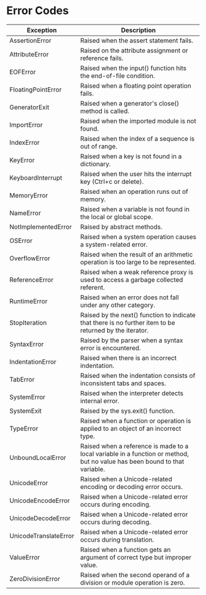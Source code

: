 # Error Codes

Exception               |       Description
---------               |       --------
AssertionError          |    	Raised when the assert statement fails.
AttributeError          |       Raised on the attribute assignment or reference fails.
EOFError                |       Raised when the input() function hits the end-of-file condition.
FloatingPointError      |	    Raised when a floating point operation fails.
GeneratorExit           |	    Raised when a generator's close() method is called.
ImportError             |       Raised when the imported module is not found.
IndexError	            |       Raised when the index of a sequence is out of range.
KeyError	            |       Raised when a key is not found in a dictionary.
KeyboardInterrupt	    |       Raised when the user hits the interrupt key (Ctrl+c or delete).        
MemoryError	            |       Raised when an operation runs out of memory.
NameError	            |       Raised when a variable is not found in the local or global scope.
NotImplementedError	    |       Raised by abstract methods.
OSError	                |       Raised when a system operation causes a system-related error.
OverflowError	        |       Raised when the result of an arithmetic operation is too large to be represented.
ReferenceError	        |       Raised when a weak reference proxy is used to access a garbage collected referent.
RuntimeError	        |       Raised when an error does not fall under any other category.
StopIteration	        |       Raised by the next() function to indicate that there is no further item to be returned by the iterator.
SyntaxError	            |       Raised by the parser when a syntax error is encountered.
IndentationError	    |       Raised when there is an incorrect indentation.
TabError	            |       Raised when the indentation consists of inconsistent tabs and spaces.
SystemError	            |       Raised when the interpreter detects internal error.
SystemExit	            |       Raised by the sys.exit() function.
TypeError	            |       Raised when a function or operation is applied to an object of an incorrect type.
UnboundLocalError	    |       Raised when a reference is made to a local variable in a function or method, but no value has been bound to that variable.
UnicodeError	        |       Raised when a Unicode-related encoding or decoding error occurs.
UnicodeEncodeError	    |       Raised when a Unicode-related error occurs during encoding.
UnicodeDecodeError	    |       Raised when a Unicode-related error occurs during decoding.
UnicodeTranslateError   |	    Raised when a Unicode-related error occurs during translation.
ValueError	            |       Raised when a function gets an argument of correct type but improper value.
ZeroDivisionError	    |       Raised when the second operand of a division or module operation is zero.